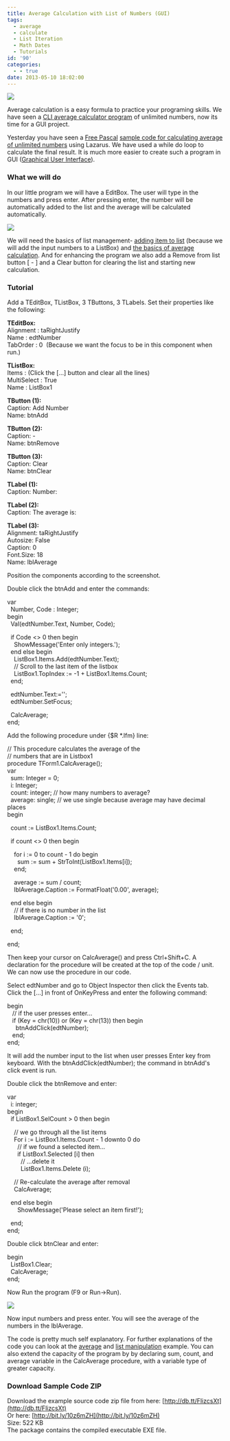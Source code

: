 ```yaml
---
title: Average Calculation with List of Numbers (GUI)
tags:
  - average
  - calculate
  - List Iteration
  - Math Dates
  - Tutorials
id: '90'
categories:
  - - true
date: 2013-05-10 18:02:00
---
```


![](average-calculation-with-list-of/average-thumb.gif)

Average calculation is a easy formula to practice your programing skills. We have seen a [CLI average calculator program](http://lazplanet.blogspot.com/2013/05/calculate-average-of-unlimited-numbers.html) of unlimited numbers, now its time for a GUI project.
<!-- more -->
  
  
Yesterday you have seen a [Free Pascal](http://www.freepascal.org/) [sample code for calculating average of unlimited numbers](http://lazplanet.blogspot.com/2013/05/calculate-average-of-unlimited-numbers.html) using Lazarus. We have used a while do loop to calculate the final result. It is much more easier to create such a program in GUI ([Graphical User Interface](http://en.wikipedia.org/wiki/Graphical_user_interface)).  
  

### What we will do

In our little program we will have a EditBox. The user will type in the numbers and press enter. After pressing enter, the number will be automatically added to the list and the average will be calculated automatically.  
  

![](average-calculation-with-list-of/average-in-list-form.gif)

  
We will need the basics of list management- [adding item to list](http://lazplanet.blogspot.com/2013/05/how-to-add-delete-clear-items-of-listbox.html) (because we will add the input numbers to a ListBox) and [the basics of average calculation](http://lazplanet.blogspot.com/2013/05/calculate-average-of-unlimited-numbers.html). And for enhancing the program we also add a Remove from list button \[ - \] and a Clear button for clearing the list and starting new calculation.  
  

### Tutorial

Add a TEditBox, TListBox, 3 TButtons, 3 TLabels. Set their properties like the following:  
  
**TEditBox:**  
Alignment : taRightJustify  
Name : edtNumber  
TabOrder : 0  (Because we want the focus to be in this component when run.)  
  
**TListBox:**  
Items : (Click the \[...\] button and clear all the lines)  
MultiSelect : True  
Name : ListBox1  
  
**TButton (1):**  
Caption: Add Number  
Name: btnAdd  
  
**TButton (2):**  
Caption: -  
Name: btnRemove  
  
**TButton (3):**  
Caption: Clear  
Name: btnClear  
  
**TLabel (1):**  
Caption: Number:  
  
**TLabel (2):**  
Caption: The average is:  
  
**TLabel (3):**  
Alignment: taRightJustify  
Autosize: False  
Caption: 0  
Font.Size: 18  
Name: lblAverage  
  
Position the components according to the screenshot.  
  
Double click the btnAdd and enter the commands:  
  
var  
  Number, Code : Integer;  
begin  
  Val(edtNumber.Text, Number, Code);  
  
  if Code <> 0 then begin  
    ShowMessage('Enter only integers.');  
  end else begin  
    ListBox1.Items.Add(edtNumber.Text);  
    // Scroll to the last item of the listbox  
    ListBox1.TopIndex := -1 + ListBox1.Items.Count;  
  end;  
  
  edtNumber.Text:='';  
  edtNumber.SetFocus;  
  
  CalcAverage;  
end;  
  
Add the following procedure under {$R \*.lfm} line:  
  
// This procedure calculates the average of the  
// numbers that are in Listbox1  
procedure TForm1.CalcAverage();  
var  
  sum: Integer = 0;  
  i: Integer;  
  count: integer; // how many numbers to average?  
  average: single; // we use single because average may have decimal places  
begin  
  
  count := ListBox1.Items.Count;  
  
  if count <> 0 then begin  
  
    for i := 0 to count - 1 do begin  
      sum := sum + StrToInt(ListBox1.Items\[i\]);  
    end;  
  
    average := sum / count;  
    lblAverage.Caption := FormatFloat('0.00', average);  
  
  end else begin  
    // if there is no number in the list  
    lblAverage.Caption := '0';  
  
  end;  
  
end;  
  
Then keep your cursor on CalcAverage() and press Ctrl+Shift+C. A declaration for the procedure will be created at the top of the code / unit. We can now use the procedure in our code.  
  
Select edtNumber and go to Object Inspector then click the Events tab. Click the \[...\] in front of OnKeyPress and enter the following command:  
  
begin  
   // if the user presses enter...  
   if (Key = chr(10)) or (Key = chr(13)) then begin  
     btnAddClick(edtNumber);  
   end;  
end;  
  
It will add the number input to the list when user presses Enter key from keyboard. With the btnAddClick(edtNumber); the command in btnAdd's click event is run.  
  
Double click the btnRemove and enter:  
  
var  
  i: integer;  
begin  
  if ListBox1.SelCount > 0 then begin  
  
    // we go through all the list items  
    For i := ListBox1.Items.Count - 1 downto 0 do  
      // if we found a selected item...  
      if ListBox1.Selected \[i\] then  
        // ...delete it  
        ListBox1.Items.Delete (i);  
  
    // Re-calculate the average after removal  
    CalcAverage;  
  
  end else begin  
      ShowMessage('Please select an item first!');  
  
  end;  
end;  
  
Double click btnClear and enter:  
  
begin  
  ListBox1.Clear;  
  CalcAverage;  
end;  
  
Now Run the program (F9 or Run->Run).  
  

![](average-calculation-with-list-of/Average-in-list-lazarus.gif)

  
  
Now input numbers and press enter. You will see the average of the numbers in the lblAverage.  
  
The code is pretty much self explanatory. For further explanations of the code you can look at the [average](http://lazplanet.blogspot.com/2013/05/calculate-average-of-unlimited-numbers.html) and [list manipulation](http://lazplanet.blogspot.com/2013/05/how-to-add-delete-clear-items-of-listbox.html) example. You can also extend the capacity of the program by by declaring sum, count, and average variable in the CalcAverage procedure, with a variable type of greater capacity.  
  

### Download Sample Code ZIP

Download the example source code zip file from here: [http://db.tt/FlizcsXt](http://db.tt/FlizcsXt)  
Or here: [http://bit.ly/10z6mZH](http://bit.ly/10z6mZH)  
Size: 522 KB  
The package contains the compiled executable EXE file.